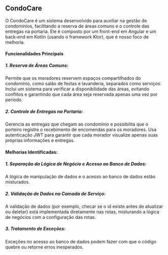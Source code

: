 ## CondoCare
O CondoCare é um sistema desenvolvido para auxiliar na gestão de condomínios, facilitando a reserva de áreas comuns e o controle das entregas na portaria. 
Ele é composto por um front-end em Angular e um back-end em Kotlin (usando o framework Ktor), que é nosso foco de melhoria.

#### Funcionalidades Principais
##### 1. Reserva de Áreas Comuns:
Permite que os moradores reservem espaços compartilhados do condomínio, como salão de festas e lavanderia, separados como serviços. 
Inclui um sistema para verificar a disponibilidade das áreas, evitando conflitos e garantindo que cada área seja reservada apenas uma vez por período.

##### 2. Controle de Entregas na Portaria:
Gerencia as entregas que chegam ao condomínio e possibilita que o porteiro registre o recebimento de encomendas para os moradores.
Usa autenticação JWT para garantir que cada morador visualize apenas suas próprias informações e entregas.

#### Melhorias Identificadas:
##### 1. Separação da Lógica de Negócio e Acesso ao Banco de Dados: 
A lógica de manipulação de dados e o acesso ao banco de dados estão misturados.

##### 2. Validação de Dados na Camada de Serviço: 
A validação de dados (por exemplo, checar se o id existe antes de atualizar ou deletar) está implementada diretamente nas rotas, misturando a lógica de negócios com a configuração das rotas.

##### 3. Tratamento de Exceções: 
Exceções no acesso ao banco de dados podem fazer com que o código quebre ou retorne erros inesperados.



